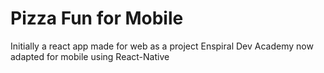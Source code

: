 # Pizza Fun for Mobile

Initially a react app made for web as a project Enspiral Dev Academy now adapted for mobile using React-Native